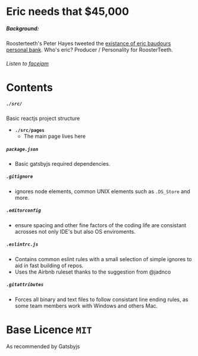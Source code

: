 # Eric needs that $45,000 



##### Background:

Roosterteeth's Peter Hayes tweeted the [existance of eric baudours personal bank](https://twitter.com/ThatPeterHayes/status/1273331165420834816?s=20). Who's eric? Producer / Personality for RoosterTeeth. 
###### Listen to [facejam](https://roosterteeth.com/series/face-jam)

# Contents

##### `./src/`
Basic reactjs project structure

- **`./src/pages`**
  - The main page lives here



##### `package.json`
- Basic gatsbyjs required dependencies.

##### `.gitignore`
- ignores node elements, common UNIX elements such as `.DS_Store` and more.

##### `.editorconfig`
- ensure spacing and other fine factors of the coding life are consistant acrosses not only IDE's but also OS enviroments.

##### `.eslintrc.js`
- Contains common eslint rules with a small selection of simple ignores to aid in fast building of repos.
- Uses the Airbnb ruleset thanks to the suggestion from @jadnco

##### `.gitattributes`
- Forces all binary and text files to follow consistant line ending rules, as some team members work with Windows and others Mac.

# Base Licence `MIT`
As recommended by Gatsbyjs
